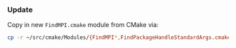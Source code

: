 ### Update

Copy in new `FindMPI.cmake` module from CMake via:
```bash
cp -r ~/src/cmake/Modules/{FindMPI*,FindPackageHandleStandardArgs.cmake,FindPackageMessage.cmake} Modules/
```
